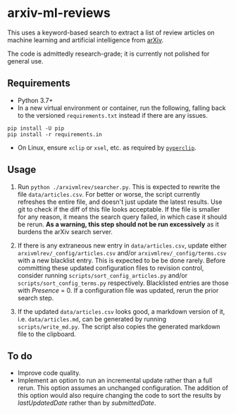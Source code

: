 # arxiv-ml-reviews
This uses a keyword-based search to extract a list of review articles on machine learning and artificial intelligence
from [arXiv](https://arxiv.org/).

The code is admittedly research-grade; it is currently not polished for general use.

## Requirements
* Python 3.7+
* In a new virtual environment or container, run the following, falling back to the versioned `requirements.txt` instead
if there are any issues.
```
pip install -U pip
pip install -r requirements.in
```
* On Linux, ensure `xclip` or `xsel`, etc. as required by
[`pyperclip`](https://pyperclip.readthedocs.io/en/latest/introduction.html#not-implemented-error).

## Usage
1. Run `python ./arxivmlrev/searcher.py`. This is expected to rewrite the file `data/articles.csv`.
For better or worse, the script currently refreshes the entire file, and doesn't just update the latest results.
Use git to check if the diff of this file looks acceptable.
If the file is smaller for any reason, it means the search query failed, in which case it should be rerun.
**As a warning, this step should not be run excessively** as it burdens the arXiv search server.

1. If there is any extraneous new entry in `data/articles.csv`, update either `arxivmlrev/_config/articles.csv` and/or
`arxivmlrev/_config/terms.csv` with a new blacklist entry. This is expected to be be done rarely.
Before committing these updated configuration files to revision control, consider running
`scripts/sort_config_articles.py` and/or `scripts/sort_config_terms.py` respectively.
Blacklisted entries are those with *Presence* = 0. If a configuration file was updated, rerun the prior search step.

1. If the updated `data/articles.csv` looks good, a markdown version of it, i.e. `data/articles.md`, can be generated by
running `scripts/write_md.py`. The script also copies the generated markdown file to the clipboard.

## To do
* Improve code quality.
* Implement an option to run an incremental update rather than a full rerun.
This option assumes an unchanged configuration.
The addition of this option would also require changing the code to sort the results by *lastUpdatedDate* rather than by
*submittedDate*.
